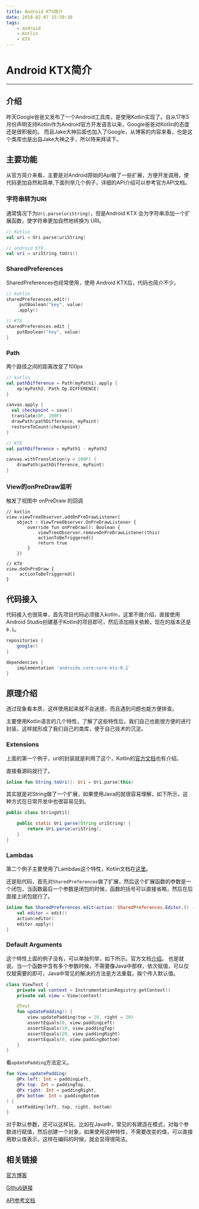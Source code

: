 ```yaml
---
title: Android KTX简介
date: 2018-02-07 15:59:38
tags: 
    - android
    - Kotlin
    - KTX
---
```


# Android KTX简介

---

## 介绍

昨天Google爸爸又发布了一个Android工具库，是使用Kotlin实现了。自从17年5月份声明支持Kotlin作为Android官方开发语言以来，Google爸爸对Kotlin的态度还是很积极的。
而且Jake大神后面也加入了Google，从博客的内容来看，也是这个类库也是出自Jake大神之手，所以特来拜读下。

<!-- more -->

## 主要功能

从官方简介来看，主要是对Android原始的Api做了一些扩展，方便开发调用，使代码更加自然和简单,下面列举几个例子，详细的API介绍可以参考官方API文档。

### 字符串转为URI

通常情况下为`Uri.parse(uriString)`，但是Android KTX 会为字符串添加一个扩展函数，使字符串更加自然地转换为 URI。

```kotlin
// Kotlin
val uri = Uri.parse(uriString)

// android KTX
val uri = uriString.toUri()
```

### SharedPreferences

SharedPreferences也经常使用，使用 Android KTX后，代码也简介不少。

```kotlin
// kotlin
sharedPreferences.edit()
    .putBoolean("key", value)
    .apply()

// KTX
sharedPreferences.edit {
    putBoolean("key", value)
}
```

### Path

两个路径之间的距离改变了100px

```kotlin
// kotlin
val pathDifference = Path(myPath1).apply {
    op(myPath2, Path.Op.DIFFERENCE)
}

canvas.apply {
  val checkpoint = save()
  translate(0F, 100F)
  drawPath(pathDifference, myPaint)
  restoreToCount(checkpoint)
}

// KTX
val pathDifference = myPath1 - myPath2

canvas.withTranslation(y = 100F) {
    drawPath(pathDifference, myPaint)
}
```

### View的onPreDraw监听

触发了视图中 onPreDraw 的回调

```
// kotlin
view.viewTreeObserver.addOnPreDrawListener(
    object : ViewTreeObserver.OnPreDrawListener {
        override fun onPreDraw(): Boolean {
            viewTreeObserver.removeOnPreDrawListener(this)
            actionToBeTriggered()
            return true
        }
    })

// KTX
view.doOnPreDraw {
     actionToBeTriggered()
}
```

## 代码接入

代码接入也很简单，首先项目代码必须接入kotlin，这里不做介绍，直接使用Android Studio创建基于Kotlin的项目即可，然后添加相关依赖，现在的版本还是`0.1`。

```gradle
repositories {
    google()
}

dependencies {
    implementation 'androidx.core:core-ktx:0.1'
}
```

## 原理介绍

透过现象看本质，这样使用起来就不会迷惑，而且遇到问题也能方便排查。

主要使用Kotlin语言的几个特性，了解了这些特性后，我们自己也能很方便的进行封装，这样就形成了我们自己的类库，便于自己技术的沉淀。

### Extensions

上面的第一个例子，uri的封装就是利用了这个，Kotlin的[官方文档](http://kotlinlang.org/docs/reference/extensions.html)也有介绍。

直接看源码就行了。

```kotlin
inline fun String.toUri(): Uri = Uri.parse(this)
```

其实就是对String做了一个扩展，如果使用Java的就很容易理解，如下所示，这种方式在日常开发中也很容易见到。

```java
public class StringUtil{

    public static Uri parse(String uriString) {
        return Uri.parse(uriString);
    }
}
```

### Lambdas

第二个例子主要使用了Lambdas这个特性，Kotlin文档在[这里](http://kotlinlang.org/docs/reference/lambdas.html)。

还是贴代码，首先对`SharedPreferences`做了扩展，然后这个扩展函数的参数是一个闭包，当函数最后一个参数是闭包的时候，函数的括号可以直接省略，然后在后面接上闭包就行了。

```kotlin
inline fun SharedPreferences.edit(action: SharedPreferences.Editor.() -> Unit) {
    val editor = edit()
    action(editor)
    editor.apply()
}
```

### Default Arguments

这个特性上面的例子没有，可以单独列举，如下所示。官方文档[介绍](http://kotlinlang.org/docs/reference/functions.html#default-arguments)。
也是就说，当一个函数中含有多个参数时候，不需要像Java中那样，依次赋值，可以仅仅赋需要的即可，Java中常见的解决的方法是方法重载，挨个传入默认值。

```kotlin
class ViewTest {
    private val context = InstrumentationRegistry.getContext()
    private val view = View(context)

    @Test
    fun updatePadding() {
        view.updatePadding(top = 10, right = 20)
        assertEquals(0, view.paddingLeft)
        assertEquals(10, view.paddingTop)
        assertEquals(20, view.paddingRight)
        assertEquals(0, view.paddingBottom)
    }
}
```

看`updatePadding`方法定义。

```kotlin
fun View.updatePadding(
    @Px left: Int = paddingLeft,
    @Px top: Int = paddingTop,
    @Px right: Int = paddingRight,
    @Px bottom: Int = paddingBottom
) {
    setPadding(left, top, right, bottom)
}
```

对于默认参数，还可以这样玩，比如在Java中，常见的有建造在模式，对每个参数进行赋值，然后创建一个对象，如果使用这种特性，不需要改变的值，可以直接用默认值表示，这样在编码的时候，就会显得很简洁。

## 相关链接

[官方博客](https://android-developers.googleblog.com/)

[Github链接](https://github.com/android/android-ktx/)

[API参考文档](https://android.github.io/android-ktx/core-ktx/)